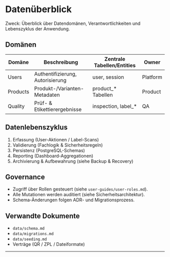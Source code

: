 # Datenüberblick

Zweck: Überblick über Datendomänen, Verantwortlichkeiten und Lebenszyklus der Anwendung.

## Domänen

| Domäne   | Beschreibung                     | Zentrale Tabellen/Entities | Owner    |
| -------- | -------------------------------- | -------------------------- | -------- |
| Users    | Authentifizierung, Autorisierung | user, session              | Platform |
| Products | Produkt-/Varianten-Metadaten     | product\_\* Tabellen       | Product  |
| Quality  | Prüf- & Etikettierergebnisse     | inspection, label\_\*      | QA       |

## Datenlebenszyklus

1. Erfassung (User-Aktionen / Label-Scans)
2. Validierung (Fachlogik & Sicherheitsregeln)
3. Persistenz (PostgreSQL-Schemas)
4. Reporting (Dashboard-Aggregationen)
5. Archivierung & Aufbewahrung (siehe Backup & Recovery)

## Governance

* Zugriff über Rollen gesteuert (siehe `user-guides/user-roles.md`).
* Alle Mutationen werden auditiert (siehe Sicherheitsarchitektur).
* Schema-Änderungen folgen ADR- und Migrationsprozess.

## Verwandte Dokumente

* `data/schema.md`
* `data/migrations.md`
* `data/seeding.md`
* Verträge (QR / ZPL / Dateiformate)

---
